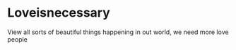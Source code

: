 # Loveisnecessary
View all sorts of beautiful things happening in out world, we need more love people
